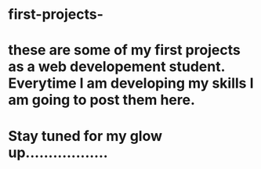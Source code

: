 # first-projects-
# these are some of my first projects as a web developement student. Everytime I am developing my skills I am going to post them here. 



# Stay tuned for my glow up..................

